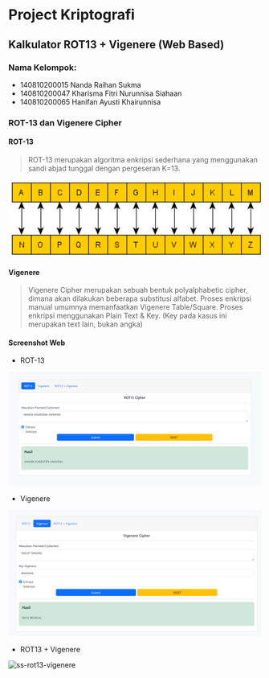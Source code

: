 # Project Kriptografi
## Kalkulator ROT13 + Vigenere (Web Based)

### Nama Kelompok:
* 140810200015 Nanda Raihan Sukma
* 140810200047 Kharisma Fitri Nurunnisa Siahaan
* 140810200065 Hanifan Ayusti Khairunnisa

### ROT-13 dan Vigenere Cipher
#### ROT-13
> ROT-13 merupakan algoritma enkripsi sederhana yang menggunakan sandi abjad tunggal dengan pergeseran K=13.

<img src="img/rot13.png" alt="rot-13">

#### Vigenere
> Vigenere Cipher merupakan sebuah bentuk polyalphabetic cipher, dimana akan dilakukan beberapa substitusi alfabet. Proses enkripsi manual umumnya memanfaatkan Vigenere Table/Square. Proses enkripsi menggunakan Plain Text & Key. (Key pada kasus ini merupakan text lain, bukan angka)

#### Screenshot Web
* ROT-13
<img src="img/ss-rot13.png" alt="ss-rot13">

* Vigenere
<img src="img/ss-vigenere.png" alt="ss-vigenere">

* ROT13 + Vigenere
<img src="img/rot13-vigenere.png" alt="ss-rot13-vigenere">

